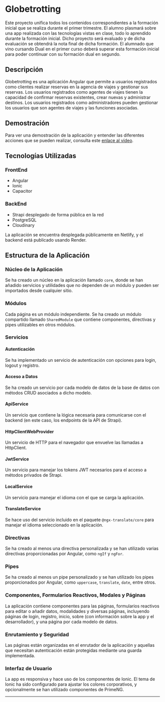 # Globetrotting

Este proyecto unifica todos los contenidos correspondientes a la formación inicial que se realiza durante el primer trimestre. El alumno plasmará sobre una app realizada con las tecnologías vistas en clase, todo lo aprendido durante la formación inicial. Dicho proyecto será evaluado y de dicha evaluación se obtendrá la nota final de dicha formación. El alumnado que vino cursando Dual en el primer curso deberá superar esta formación inicial para poder continuar con su formación dual en segundo.

## Descripción

Globetrotting es una aplicación Angular que permite a usuarios registrados como clientes realizar reservas en la agencia de viajes y gestionar sus reservas. Los usuarios registrados como agentes de viajes tienen la capacidad de confirmar reservas existentes, crear nuevas y administrar destinos. Los usuarios registrados como administradores pueden gestionar los usuarios que son agentes de viajes y las funciones asociadas.

## Demostración

Para ver una demostración de la aplicación y entender las diferentes acciones que se pueden realizar, consulta este [enlace al vídeo](url_del_video).

## Tecnologías Utilizadas

### FrontEnd
- Angular
- Ionic
- Capacitor

### BackEnd
- Strapi desplegado de forma pública en la red
- PostgreSQL
- Cloudinary

La aplicación se encuentra desplegada públicamente en Netlify, y el backend está publicado usando Render.

## Estructura de la Aplicación

### Núcleo de la Aplicación
Se ha creado un núcleo en la aplicación llamado `core`, donde se han añadido servicios y utilidades que no dependen de un módulo y pueden ser importados desde cualquier sitio.

### Módulos
Cada página es un módulo independiente. Se ha creado un módulo compartido llamado `SharedModule` que contiene componentes, directivas y pipes utilizables en otros módulos.

### Servicios

#### Autenticación
Se ha implementado un servicio de autenticación con opciones para login, logout y registro.

#### Acceso a Datos
Se ha creado un servicio por cada modelo de datos de la base de datos con métodos CRUD asociados a dicho modelo.

#### ApiService
Un servicio que contiene la lógica necesaria para comunicarse con el backend (en este caso, los endpoints de la API de Strapi).

#### HttpClientWebProvider
Un servicio de HTTP para el navegador que envuelve las llamadas a HttpClient.

#### JwtService
Un servicio para manejar los tokens JWT necesarios para el acceso a métodos privados de Strapi.

#### LocalService
Un servicio para manejar el idioma con el que se carga la aplicación.

#### TranslateService
Se hace uso del servicio incluido en el paquete `@ngx-translate/core` para manejar el idioma seleccionado en la aplicación.

### Directivas
Se ha creado al menos una directiva personalizada y se han utilizado varias directivas proporcionadas por Angular, como `ngIf` y `ngFor`.

### Pipes
Se ha creado al menos un pipe personalizado y se han utilizado los pipes proporcionados por Angular, como `uppercase`, `translate`, `date`, entre otros.

### Componentes, Formularios Reactivos, Modales y Páginas
La aplicación contiene componentes para las páginas, formularios reactivos para editar o añadir datos, modalidades y diversas páginas, incluyendo páginas de login, registro, inicio, sobre (con información sobre la app y el desarrollador), y una página por cada modelo de datos.

### Enrutamiento y Seguridad
Las páginas están organizadas en el enrutador de la aplicación y aquellas que necesitan autenticación están protegidas mediante una guarda implementada.

### Interfaz de Usuario
La app es responsiva y hace uso de los componentes de Ionic. El tema de Ionic ha sido configurado para ajustar los colores corporativos, y opcionalmente se han utilizado componentes de PrimeNG.

---

